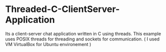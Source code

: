 # Threaded-C-ClientServer-Application

Its a client-server chat application written in C using threads. This example uses POSIX threads for threading and sockets for communication. ( I used VM VirtualBox for Ubuntu environement ) 


